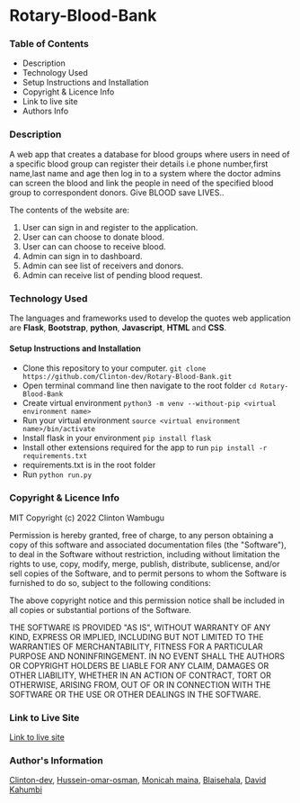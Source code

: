 # Rotary-Blood-Bank
### Table of Contents
* Description
* Technology Used
* Setup Instructions and Installation
* Copyright & Licence Info
* Link to live site
* Authors Info

### Description
A web app that creates a database for blood groups where users in need of a specific blood group can register their details i.e phone number,first name,last name and age then log in to a system where the doctor admins can screen the blood and link the people in need of the specified blood group to correspondent donors. Give BLOOD save LIVES..


The contents of the website are:
1. User can sign in and register to the application.
2. User can can choose to donate blood.
3. User can can choose to receive blood.
4. Admin can sign in to dashboard.
5. Admin can see list of receivers and donors.
6. Admin can receive list of pending blood request.


### Technology Used
The languages and frameworks used to develop the quotes web application are **Flask**, **Bootstrap**, **python**, **Javascript**, **HTML** and **CSS**.

#### Setup Instructions and Installation

- Clone this repository to your computer. `git clone https://github.com/Clinton-dev/Rotary-Blood-Bank.git`
- Open terminal command line then navigate to the root folder `cd Rotary-Blood-Bank`
- Create virtual environment `python3 -m venv --without-pip <virtual environment name>`
- Run your virtual environment `source <virtual environment name>/bin/activate`
- Install flask in your environment `pip install flask`
- Install other extensions required for the app to run `pip install -r requirements.txt`
- requirements.txt is in the root folder
- Run `python run.py`


### Copyright & Licence Info
MIT Copyright (c) 2022 Clinton Wambugu

Permission is hereby granted, free of charge, to any person obtaining a copy of this software and associated documentation files (the "Software"), to deal in the Software without restriction, including without limitation the rights to use, copy, modify, merge, publish, distribute, sublicense, and/or sell copies of the Software, and to permit persons to whom the Software is furnished to do so, subject to the following conditions:

The above copyright notice and this permission notice shall be included in all copies or substantial portions of the Software.

THE SOFTWARE IS PROVIDED "AS IS", WITHOUT WARRANTY OF ANY KIND, EXPRESS OR IMPLIED, INCLUDING BUT NOT LIMITED TO THE WARRANTIES OF MERCHANTABILITY, FITNESS FOR A PARTICULAR PURPOSE AND NONINFRINGEMENT. IN NO EVENT SHALL THE AUTHORS OR COPYRIGHT HOLDERS BE LIABLE FOR ANY CLAIM, DAMAGES OR OTHER LIABILITY, WHETHER IN AN ACTION OF CONTRACT, TORT OR OTHERWISE, ARISING FROM, OUT OF OR IN CONNECTION WITH THE SOFTWARE OR THE USE OR OTHER DEALINGS IN THE SOFTWARE.
### Link to Live Site
[Link to live site](https://salty-bastion-21477.herokuapp.com/)


### Author's Information
[Clinton-dev](https://github.com/Clinton-dev),
[Hussein-omar-osman](https://github.com/Hussein-omar-osman),
[Monicah maina](https://github.com/Moni-que),
[Blaisehala](https://github.com/Blaisehala),
[David Kahumbi](https://github.com/Kahumbi)





